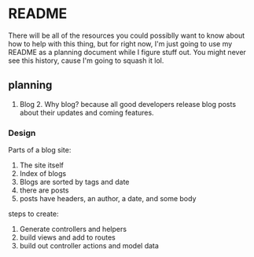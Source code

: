 # README

There will be all of the resources you could possiblly want to know about how to help with this thing, but for right now, I'm just going to use my README as a planning document while I figure stuff out. You might never see this history, cause I'm going to squash it lol.


## planning
1. Blog
   2. Why blog? because all good developers release blog posts about their updates and coming features.

### Design

Parts of a blog site: 
1. The site itself
2. Index of blogs
3. Blogs are sorted by tags and date
4. there are posts
5. posts have headers, an author, a date, and some body

steps to create: 
1. Generate controllers and helpers
2. build views and add to routes
3. build out controller actions and model data